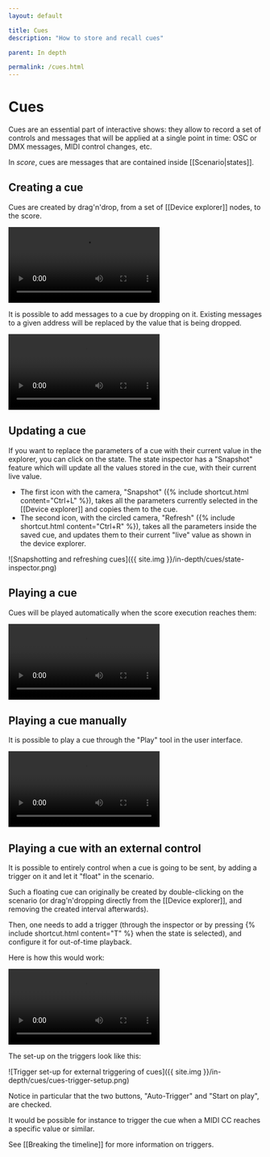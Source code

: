 ```yaml
---
layout: default

title: Cues
description: "How to store and recall cues"

parent: In depth

permalink: /cues.html
---
```


# Cues

Cues are an essential part of interactive shows: they allow to record a set of controls and messages that will be applied at a single point in time: OSC or DMX messages, MIDI control changes, etc.

In *score*, cues are messages that are contained inside [[Scenario|states]].

## Creating a cue

Cues are created by drag'n'drop, from a set of [[Device explorer]] nodes, to the score.

<video controls>
    <source src="{{ site.img }}/in-depth/cues/cues-1.mp4" type="video/mp4">
</video>

It is possible to add messages to a cue by dropping on it. Existing messages to a given address will be replaced by the value that is being dropped.

<video controls>
    <source src="{{ site.img }}/in-depth/cues/cues-2.mp4" type="video/mp4">
</video>

## Updating a cue

If you want to replace the parameters of a cue with their current value in the explorer, you can click on the state.
The state inspector has a "Snapshot" feature which will update all the values stored in the cue, with their current live value.

- The first icon with the camera, "Snapshot" ({% include shortcut.html content="Ctrl+L" %}), takes all the parameters currently selected in the [[Device explorer]] and copies them
to the cue.
- The second icon, with the circled camera, "Refresh" ({% include shortcut.html content="Ctrl+R" %}), takes all the parameters inside the saved cue, and updates them to their current "live" value as shown in the device explorer.

![Snapshotting and refreshing cues]({{ site.img }}/in-depth/cues/state-inspector.png)

## Playing a cue

Cues will be played automatically when the score execution reaches them:

<video controls>
    <source src="{{ site.img }}/in-depth/cues/cues-3.mp4" type="video/mp4">
</video>

## Playing a cue manually

It is possible to play a cue through the "Play" tool in the user interface.

<video controls>
    <source src="{{ site.img }}/in-depth/cues/cues-4.mp4" type="video/mp4">
</video>

## Playing a cue with an external control

It is possible to entirely control when a cue is going to be sent, by adding a trigger on it and let it "float" in the scenario.

Such a floating cue can originally be created by double-clicking on the scenario (or drag'n'dropping directly from the [[Device explorer]], and removing the created interval afterwards).

Then, one needs to add a trigger (through the inspector or by pressing {% include shortcut.html content="T" %} when the state is selected), and configure it for out-of-time playback.

Here is how this would work:

<video controls>
    <source src="{{ site.img }}/in-depth/cues/cues-5.mp4" type="video/mp4">
</video>

The set-up on the triggers look like this:

![Trigger set-up for external triggering of cues]({{ site.img }}/in-depth/cues/cues-trigger-setup.png)

Notice in particular that the two buttons, "Auto-Trigger" and "Start on play", are checked.

It would be possible for instance to trigger the cue when a MIDI CC reaches a specific value or similar.


See [[Breaking the timeline]] for more information on triggers.